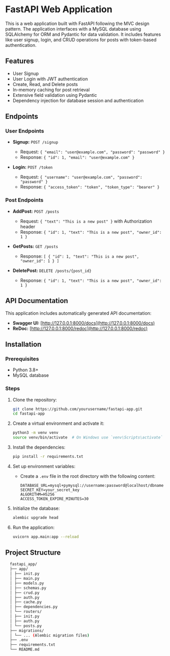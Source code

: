 # FastAPI Web Application

This is a web application built with FastAPI following the MVC design pattern. The application interfaces with a MySQL database using SQLAlchemy for ORM and Pydantic for data validation. It includes features like user signup, login, and CRUD operations for posts with token-based authentication.

## Features

- User Signup
- User Login with JWT authentication
- Create, Read, and Delete posts
- In-memory caching for post retrieval
- Extensive field validation using Pydantic
- Dependency injection for database session and authentication

## Endpoints

### User Endpoints

- **Signup:** `POST /signup`
  - Request: `{ "email": "user@example.com", "password": "password" }`
  - Response: `{ "id": 1, "email": "user@example.com" }`

- **Login:** `POST /token`
  - Request: `{ "username": "user@example.com", "password": "password" }`
  - Response: `{ "access_token": "token", "token_type": "bearer" }`

### Post Endpoints

- **AddPost:** `POST /posts`
  - Request: `{ "text": "This is a new post" }` with Authorization header
  - Response: `{ "id": 1, "text": "This is a new post", "owner_id": 1 }`

- **GetPosts:** `GET /posts`
  - Response: `[ { "id": 1, "text": "This is a new post", "owner_id": 1 } ]`

- **DeletePost:** `DELETE /posts/{post_id}`
  - Response: `{ "id": 1, "text": "This is a new post", "owner_id": 1 }`

## API Documentation

This application includes automatically generated API documentation:

- **Swagger UI:** [http://127.0.0.1:8000/docs](http://127.0.0.1:8000/docs)
- **ReDoc:** [http://127.0.0.1:8000/redoc](http://127.0.0.1:8000/redoc)


## Installation

### Prerequisites

- Python 3.8+
- MySQL database

### Steps

1. Clone the repository:
    ```bash
    git clone https://github.com/yourusername/fastapi-app.git
    cd fastapi-app
    ```

2. Create a virtual environment and activate it:
    ```bash
    python3 -m venv venv
    source venv/bin/activate  # On Windows use `venv\Scripts\activate`
    ```

3. Install the dependencies:
    ```bash
    pip install -r requirements.txt
    ```

4. Set up environment variables:
    - Create a `.env` file in the root directory with the following content:
      ```env
      DATABASE_URL=mysql+pymysql://username:password@localhost/dbname
      SECRET_KEY=your_secret_key
      ALGORITHM=HS256
      ACCESS_TOKEN_EXPIRE_MINUTES=30
      ```

5. Initialize the database:
    ```bash
    alembic upgrade head
    ```

6. Run the application:
    ```bash
    uvicorn app.main:app --reload
    ```

## Project Structure

  ```bash
    fastapi_app/
    ├── app/
    │ ├── init.py
    │ ├── main.py
    │ ├── models.py
    │ ├── schemas.py
    │ ├── crud.py
    │ ├── auth.py
    │ ├── cache.py
    │ ├── dependencies.py
    │ └── routers/
    │ ├── init.py
    │ ├── auth.py
    │ └── posts.py
    ├── migrations/
    │ └── ... (Alembic migration files)
    ├── .env
    ├── requirements.txt
    └── README.md
  ```


